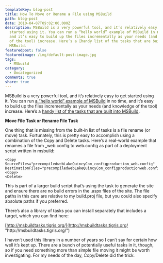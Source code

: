 ```yaml
---
templateKey: blog-post
title: How To Move or Rename a File using MSBuild
path: blog-post
date: 2010-04-07T09:02:00.000Z
description: MSBuild is a very powerful tool, and it’s relatively easy to get
  started using it. You can run a “hello world” example of MSBuild in no time,
  and it’s easy to build up the files incrementally as your needs (and knowledge
  of the tool) increase. Here’s a [handy list of the tasks that are built into
  MSBuild.
featuredpost: false
featuredimage: /img/default-post-image.jpg
tags:
  - MSbuild
category:
  - Uncategorized
comments: true
share: true
---
```

MSBuild is a very powerful tool, and it’s relatively easy to get started using it. You can run [a “hello world” example of MSBuild](http://msdn.microsoft.com/en-us/library/dd393573%28VS.100%29.aspx) in no time, and it’s easy to build up the files incrementally as your needs (and knowledge of the tool) increase. Here’s a [handy list of the tasks that are built into MSBuild](http://msdn.microsoft.com/en-us/library/7z253716%28v=VS.90%29.aspx).

**Move File Task or Rename File Task**

One thing that is missing from the built-in list of tasks is a file rename (or move) task. Fortunately, this is pretty easy to accomplish using a combination of the Copy and Delete tasks. Here’s a real-world example that renames a file from _web.config to web.config as part of a deployment script written in msbuild:

```
<Copy SourceFiles="precompiledwebLakeQuincyCom_configproduction_web.config" DestinationFiles="precompiledwebLakeQuincyCom_configproductionweb.config"> <Copy>
<Delete>
```

This is part of a larger build script that’s using the <AspNetCompiler> task to generate the site and ensure there are no build errors in the .aspx files of the site. The file paths in this care are relative to my build.proj file, but you could also specify absolute paths if you preferred.

There’s also a library of tasks you can install separately that includes a <Move> target, which you can find here:

[http://msbuildtasks.tigris.org/](http://msbuildtasks.tigris.org/ "http\://msbuildtasks.tigris.org/")

I haven’t used this library in a number of years so I can’t say for certain how well it’s kept up. There are a bunch of potentially useful tasks in it, though, so if you need something more than simple file moving it might be worth investigating. For my needs of the day, Copy/Delete did the trick.
